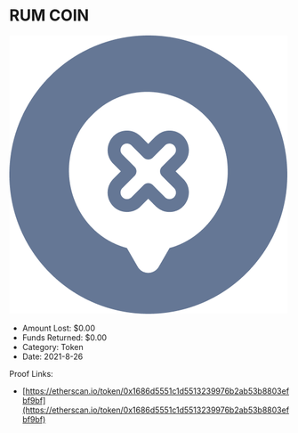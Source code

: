 # RUM COIN
![RUM COIN](/rektimages/RUM-COIN.png)
- Amount Lost: $0.00
- Funds Returned: $0.00
- Category: Token
- Date: 2021-8-26



Proof Links:
- [https://etherscan.io/token/0x1686d5551c1d5513239976b2ab53b8803efbf9bf](https://etherscan.io/token/0x1686d5551c1d5513239976b2ab53b8803efbf9bf)


